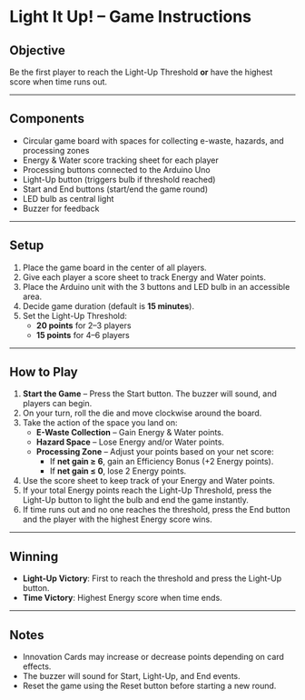 # Light It Up! – Game Instructions

## Objective
Be the first player to reach the Light-Up Threshold **or** have the highest score when time runs out.

---

## Components
- Circular game board with spaces for collecting e-waste, hazards, and processing zones
- Energy & Water score tracking sheet for each player
- Processing buttons connected to the Arduino Uno
- Light-Up button (triggers bulb if threshold reached)
- Start and End buttons (start/end the game round)
- LED bulb as central light
- Buzzer for feedback

---

## Setup
1. Place the game board in the center of all players.
2. Give each player a score sheet to track Energy and Water points.
3. Place the Arduino unit with the 3 buttons and LED bulb in an accessible area.
4. Decide game duration (default is **15 minutes**).
5. Set the Light-Up Threshold:
   - **20 points** for 2–3 players
   - **15 points** for 4–6 players

---

## How to Play
1. **Start the Game** – Press the Start button. The buzzer will sound, and players can begin.
2. On your turn, roll the die and move clockwise around the board.
3. Take the action of the space you land on:
   - **E-Waste Collection** – Gain Energy & Water points.
   - **Hazard Space** – Lose Energy and/or Water points.
   - **Processing Zone** – Adjust your points based on your net score:
     - If **net gain ≥ 6**, gain an Efficiency Bonus (+2 Energy points).
     - If **net gain ≤ 0**, lose 2 Energy points.
4. Use the score sheet to keep track of your Energy and Water points.
5. If your total Energy points reach the Light-Up Threshold, press the Light-Up button to light the bulb and end the game instantly.
6. If time runs out and no one reaches the threshold, press the End button and the player with the highest Energy score wins.

---

## Winning
- **Light-Up Victory**: First to reach the threshold and press the Light-Up button.
- **Time Victory**: Highest Energy score when time ends.

---

## Notes
- Innovation Cards may increase or decrease points depending on card effects.
- The buzzer will sound for Start, Light-Up, and End events.
- Reset the game using the Reset button before starting a new round.
